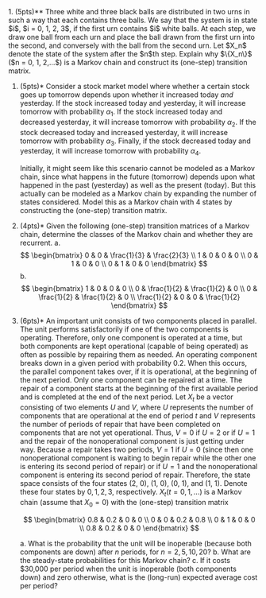 <div class='assignmentContainer' id='Homework 12' sub-name='Markov chains' due='2023-11-27' grading-notes-link=''>
<div>
1. (5pts)** Three white and three black balls are distributed in two urns in such a way that each contains three balls. We say that the system is in state $i$, $i = 0, 1, 2, 3$, if the first urn contains $i$ white balls. At each step, we draw one ball from each urn and place the ball drawn from the first urn into the second, and conversely with the ball from the second urn. Let $X_n$ denote the state of the system after the $n$th step. Explain why $\{X_n\}$ ($n = 0, 1, 2,...$) is a Markov chain and construct its (one-step) transition matrix.

1. (5pts)* Consider a stock market model where whether a certain stock goes up tomorrow depends upon whether it increased today _and_ yesterday. If the stock increased today and yesterday, it will increase tomorrow with probability $\alpha_1$. If the stock increased today and decreased yesterday, it will increase tomorrow with probability $\alpha_2$. If the stock decreased today and increased yesterday, it will increase tomorrow with probability $\alpha_3$. Finally, if the stock decreased today and yesterday, it will increase tomorrow with probability $\alpha_4$.

     Initially, it might seem like this scenario cannot be modeled as a Markov chain, since what happens in the future (tomorrow) depends upon what happened in the past (yesterday) as well as the present (today). But this actually can be modeled as a Markov chain by expanding the number of states considered. Model this as a Markov chain with 4 states by constructing the (one-step) transition matrix.


1. (4pts)* Given the following (one-step) transition matrices of a Markov chain, determine the classes of the Markov chain and whether they are recurrent.
    a.
    $$
    \begin{bmatrix}
    0 & 0 & \frac{1}{3} & \frac{2}{3} \\
    1 & 0 & 0 & 0 \\
    0 & 1 & 0 & 0 \\
    0 & 1 & 0 & 0
    \end{bmatrix}
    $$ 
    b.
    $$
    \begin{bmatrix}
    1 & 0 & 0 & 0 \\
    0 & \frac{1}{2} & \frac{1}{2} & 0 \\
    0 & \frac{1}{2} & \frac{1}{2} & 0 \\
    \frac{1}{2} & 0 & 0 & \frac{1}{2}
    \end{bmatrix}
    $$

1. (6pts)* An important unit consists of two components placed in parallel. The unit performs satisfactorily if one of the two components is operating. Therefore, only one component is operated at a time, but both components are kept operational (capable of being operated) as often as possible by repairing them as needed. An operating component breaks down in a given period with probability 0.2. When this occurs, the parallel component takes over, if it is operational, at the beginning of the next period. Only one component can be repaired at a time. The repair of a component starts at the beginning of the first available period and is completed at the end of the next period. Let $X_t$ be a vector consisting of two elements $U$ and $V$, where $U$ represents the number of components that are operational at the end of period $t$ and $V$ represents the number of periods of repair that have been completed on components that are not yet operational. Thus, $V = 0$ if $U = 2$ or if $U = 1$ and the repair of the nonoperational component is just getting under way. Because a repair takes two periods, $V = 1$ if $U = 0$ (since then one nonoperational component is waiting to begin repair while the other one is entering its second period of repair) or if $U = 1$ and the nonoperational component is entering its second period of repair. Therefore, the state space consists of the four states (2, 0), (1, 0), (0, 1), and (1, 1). Denote these four states by $0, 1, 2, 3$, respectively. ${X_t} (t = 0, 1, . . .)$ is a Markov chain (assume that $X_0 = 0$) with the (one-step) transition matrix

     $$
     \begin{bmatrix}
     0.8 & 0.2 & 0   & 0 \\
     0   & 0   & 0.2 & 0.8 \\
     0   & 1   & 0   & 0 \\
     0.8 & 0.2 & 0   & 0
     \end{bmatrix}
     $$

    a. What is the probability that the unit will be inoperable (because both components are down) after $n$ periods, for $n = 2, 5, 10, 20$?
    b. What are the steady-state probabilities for this Markov chain?
    c. If it costs \$30,000 per period when the unit is inoperable (both components down) and zero otherwise, what is the (long-run) expected average cost per period?

</div>
</div>